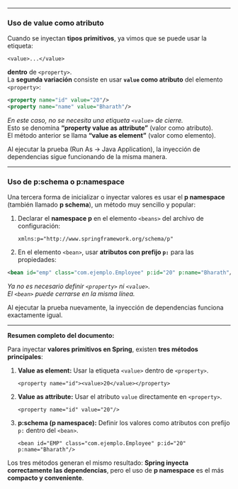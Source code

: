 
---

### Uso de **value** como atributo

Cuando se inyectan **tipos primitivos**, ya vimos que se puede usar la etiqueta:

`<value>...</value>`

**dentro** de `<property>`.  
La **segunda variación** consiste en usar **`value` como atributo** del elemento `<property>`:

```xml
<property name="id" value="20"/> 
<property name="name" value="Bharath"/>
```

_En este caso, no se necesita una etiqueta `<value>` de cierre._  
Esto se denomina **“property value as attribute”** (valor como atributo).  
El método anterior se llama **“value as element”** (valor como elemento).

Al ejecutar la prueba (Run As → Java Application), la inyección de dependencias sigue funcionando de la misma manera.

---

### Uso de **p:schema** o **p:namespace**

Una tercera forma de inicializar o inyectar valores es usar el **p namespace** (también llamado **p schema**), un método muy sencillo y popular:

1. Declarar el **namespace p** en el elemento `<beans>` del archivo de configuración:

    `xmlns:p="http://www.springframework.org/schema/p"`

1. En el elemento `<bean>`, usar **atributos con prefijo `p:`** para las propiedades:

```xml
<bean id="emp" class="com.ejemplo.Employee" p:id="20" p:name="Bharath"/>
```


_Ya no es necesario definir `<property>` ni `<value>`._  
_El `<bean>` puede cerrarse en la misma línea._

Al ejecutar la prueba nuevamente, la inyección de dependencias funciona exactamente igual.

---

**Resumen completo del documento:**

Para inyectar **valores primitivos en Spring**, existen **tres métodos principales**:

1. **Value as element:** Usar la etiqueta `<value>` dentro de `<property>`.
    
    `<property name="id"><value>20</value></property>`
    
2. **Value as attribute:** Usar el atributo `value` directamente en `<property>`.
    
    `<property name="id" value="20"/>`
    
3. **p:schema (p namespace):** Definir los valores como atributos con prefijo `p:` dentro del `<bean>`.
    
    `<bean id="EMP" class="com.ejemplo.Employee" p:id="20" p:name="Bharath"/>`
    

Los tres métodos generan el mismo resultado: **Spring inyecta correctamente las dependencias**, pero el uso de **p namespace** es el más **compacto y conveniente**.